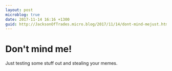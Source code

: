 ```yaml
---
layout: post
microblog: true
date: 2017-11-14 16:16 +1300
guid: http://JacksonOfTrades.micro.blog/2017/11/14/dont-mind-mejust.html
---
```

# Don't mind me!

Just testing some stuff out and stealing your memes.
